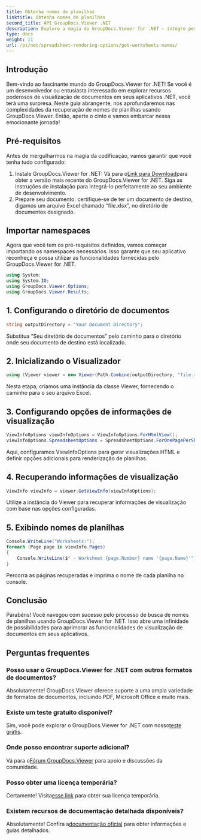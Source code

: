 ```yaml
---
title: Obtenha nomes de planilhas
linktitle: Obtenha nomes de planilhas
second_title: API GroupDocs.Viewer .NET
description: Explore a magia do GroupDocs.Viewer for .NET – integre perfeitamente a visualização de documentos aos seus aplicativos. Experimente o teste gratuito agora!
type: docs
weight: 11
url: /pt/net/spreadsheet-rendering-options/get-worksheets-names/
---
```

## Introdução
Bem-vindo ao fascinante mundo do GroupDocs.Viewer for .NET! Se você é um desenvolvedor ou entusiasta interessado em explorar recursos poderosos de visualização de documentos em seus aplicativos .NET, você terá uma surpresa. Neste guia abrangente, nos aprofundaremos nas complexidades da recuperação de nomes de planilhas usando GroupDocs.Viewer. Então, aperte o cinto e vamos embarcar nessa emocionante jornada!
## Pré-requisitos
Antes de mergulharmos na magia da codificação, vamos garantir que você tenha tudo configurado:
1.  Instale GroupDocs.Viewer for .NET: Vá para o[Link para Download](https://releases.groupdocs.com/viewer/net/)para obter a versão mais recente do GroupDocs.Viewer for .NET. Siga as instruções de instalação para integrá-lo perfeitamente ao seu ambiente de desenvolvimento.
2. Prepare seu documento: certifique-se de ter um documento de destino, digamos um arquivo Excel chamado “file.xlsx”, no diretório de documentos designado.
## Importar namespaces
Agora que você tem os pré-requisitos definidos, vamos começar importando os namespaces necessários. Isso garante que seu aplicativo reconheça e possa utilizar as funcionalidades fornecidas pelo GroupDocs.Viewer for .NET.
```csharp
using System;
using System.IO;
using GroupDocs.Viewer.Options;
using GroupDocs.Viewer.Results;
```
## 1. Configurando o diretório de documentos
```csharp
string outputDirectory = "Your Document Directory";
```
Substitua “Seu diretório de documentos” pelo caminho para o diretório onde seu documento de destino está localizado.
## 2. Inicializando o Visualizador
```csharp
using (Viewer viewer = new Viewer(Path.Combine(outputDirectory, "file.xlsx")))
```
Nesta etapa, criamos uma instância da classe Viewer, fornecendo o caminho para o seu arquivo Excel.
## 3. Configurando opções de informações de visualização
```csharp
ViewInfoOptions viewInfoOptions = ViewInfoOptions.ForHtmlView();
viewInfoOptions.SpreadsheetOptions = SpreadsheetOptions.ForOnePagePerSheet();
```
Aqui, configuramos ViewInfoOptions para gerar visualizações HTML e definir opções adicionais para renderização de planilhas.
## 4. Recuperando informações de visualização
```csharp
ViewInfo viewInfo = viewer.GetViewInfo(viewInfoOptions);
```
Utilize a instância do Viewer para recuperar informações de visualização com base nas opções configuradas.
## 5. Exibindo nomes de planilhas
```csharp
Console.WriteLine("Worksheets:");
foreach (Page page in viewInfo.Pages)
{
    Console.WriteLine($" - Worksheet {page.Number} name '{page.Name}'");
}
```
Percorra as páginas recuperadas e imprima o nome de cada planilha no console.
## Conclusão
Parabéns! Você navegou com sucesso pelo processo de busca de nomes de planilhas usando GroupDocs.Viewer for .NET. Isso abre uma infinidade de possibilidades para aprimorar as funcionalidades de visualização de documentos em seus aplicativos.
## Perguntas frequentes
### Posso usar o GroupDocs.Viewer for .NET com outros formatos de documentos?
Absolutamente! GroupDocs.Viewer oferece suporte a uma ampla variedade de formatos de documentos, incluindo PDF, Microsoft Office e muito mais.
### Existe um teste gratuito disponível?
 Sim, você pode explorar o GroupDocs.Viewer for .NET com nosso[teste grátis](https://releases.groupdocs.com/).
### Onde posso encontrar suporte adicional?
 Vá para o[Fórum GroupDocs.Viewer](https://forum.groupdocs.com/c/viewer/9) para apoio e discussões da comunidade.
### Posso obter uma licença temporária?
 Certamente! Visita[esse link](https://purchase.groupdocs.com/temporary-license/) para obter sua licença temporária.
### Existem recursos de documentação detalhada disponíveis?
 Absolutamente! Confira a[documentação oficial](https://reference.groupdocs.com/viewer/net/) para obter informações e guias detalhados.